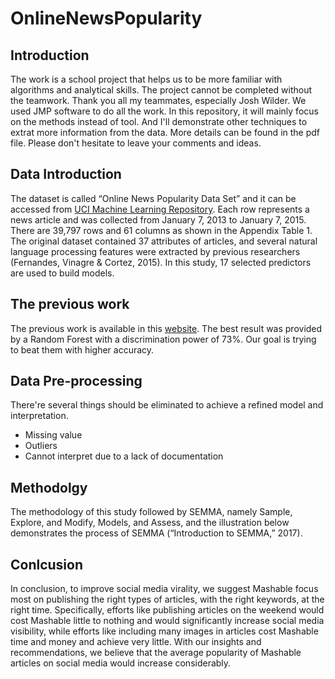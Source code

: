 # OnlineNewsPopularity

## Introduction
The work is a school project that helps us to be more familiar with algorithms and analytical skills. The project cannot be completed without the teamwork. Thank you all my teammates, especially Josh Wilder. We used JMP software to do all the work. In this repository, it will mainly focus on the methods instead of tool. And I'll demonstrate other techniques to extrat more information from the data. More details can be found in the pdf file. Please don't hesitate to leave your comments and ideas. 


## Data Introduction
The dataset is called “Online News Popularity Data Set” and it can be accessed from [UCI Machine Learning Repository](https://archive.ics.uci.edu). Each row represents a news article and was collected from January 7, 2013 to January 7, 2015. There are 39,797 rows and 61 columns as shown in the Appendix Table 1. The original dataset contained 37 attributes of articles, and several natural language processing features were extracted by previous researchers (Fernandes, Vinagre & Cortez, 2015). In this study, 17 selected predictors are used to build models.


## The previous work
The previous work is available in this [website](https://www.researchgate.net/publication/283510525_A_Proactive_Intelligent_Decision_Support_System_for_Predicting_the_Popularity_of_Online_News). The best result was provided by a Random Forest with a discrimination power of 73%. Our goal is trying to beat them with higher accuracy.


## Data Pre-processing
There're several things should be eliminated to achieve a refined model and interpretation.
-	Missing value
-	Outliers
- Cannot interpret due to a lack of documentation


## Methodolgy
The methodology of this study followed by SEMMA, namely Sample, Explore, and Modify, Models, and Assess, and the illustration below demonstrates the process of SEMMA (“Introduction to SEMMA,” 2017).


## Conlcusion
In conclusion, to improve social media virality, we suggest Mashable focus most on publishing the right types of articles, with the right keywords, at the right time. Specifically, efforts like publishing articles on the weekend would cost Mashable little to nothing and would significantly increase social media visibility, while efforts like including many images in articles cost Mashable time and money and achieve very little. With our insights and recommendations, we believe that the average popularity of Mashable articles on social media would increase considerably.
